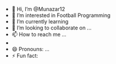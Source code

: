 - 👋 Hi, I’m @Munazar12
- 👀 I’m interested in Football Programming
- 🌱 I’m currently learning 
- 💞️ I’m looking to collaborate on ...
- 📫 How to reach me ...
- 
- 😄 Pronouns: ...
- ⚡ Fun fact: 

<!---
Munazar12/Munazar12 is a ✨ special ✨ repository because its `README.md` (this file) appears on your GitHub profile.
You can click the Preview link to take a look at your changes.
--->
